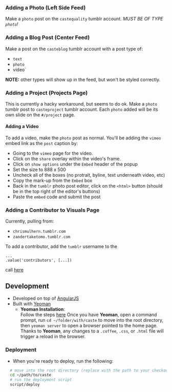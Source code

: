 ### Adding a Photo (Left Side Feed)

Make a `photo` post on the `castequality` tumblr account. *MUST BE OF TYPE `photo`!*

### Adding a Blog Post (Center Feed)

Make a post on the `casteblog` tumblr account with a post type of:
* `text`
* `photo`
* video`

**NOTE:** other types will show up in the feed, but won't be styled correctly.

### Adding a Project (Projects Page)

This is currently a hacky workaround, but seems to do ok.
Make a `photo` tumblr post to `casteproject` tumblr account. Each `photo` added will be 
its own slide on the `#/project` page. 

#### Adding a Video

To add a video, make the `photo` post as normal. You'll be adding the `vimeo` embed link as the `post` caption by:
* Going to the `vimeo` page for the video.
* Click on the `share` overlay within the video's frame.
* Click on `show options` under the `Embed` header of the popup
* Set the size to 888 x 500
* Uncheck all of the boxes (no protrait, byline, text underneath video, etc)
* Copy the mark-up from the `Embed` box
* Back in the `tumblr` photo post editor, click on the `<html>` button (should be in the top right of the editor's buttons)
* Paste the `embed` code and submit the post 

### Adding a Contributor to Visuals Page
Currently, pulling from:
* `chrismulhern.tumblr.com`
* `zandertaketomo.tumblr.com`

To add a contributor, add the `tumblr` username to the 
```
...
.value('contributors', [...])
```
call [here](app/scripts/services/blog.coffee#L36)

## Development

* Developed on top of [AngularJS](http://angularjs.org)
* Built with [Yeoman](http://yeoman.io)
  * <b>Yeoman Installation</b>: <br>
    Follow the steps [here](http://yeoman.io/installation.html)
    Once you have <b>Yeoman</b>, open a command prompt, run `cd ~/folder/with/caste` to move into the root directory, 
    then `yeoman server` to open a browser pointed to the home page. Thanks to <b>Yeoman</b>, any changes to a
    `.coffee`, `.css`, or `.html` file will trigger a reload in the browser.

### Deployment

* When you're ready to deploy, run the following:
```bash
  # move into the root directory (replace with the path to your checkout)
  cd ~/path/to/caste
  # run the deployment script
  script/deploy
```